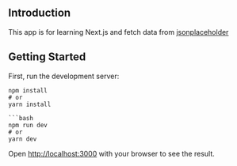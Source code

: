 ## Introduction

This app is for learning Next.js and fetch data from [jsonplaceholder](https://jsonplaceholder.typicode.com/)

## Getting Started

First, run the development server:

```install package
npm install
# or 
yarn install

```bash
npm run dev
# or
yarn dev
```

Open [http://localhost:3000](http://localhost:3000) with your browser to see the result.



